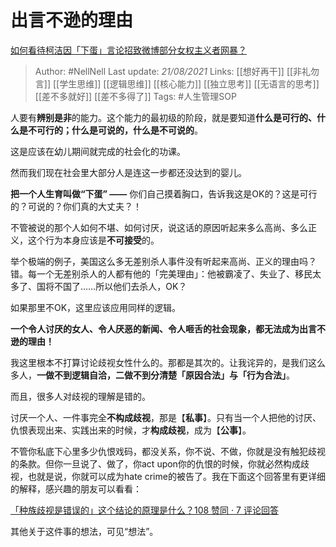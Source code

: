 # 出言不逊的理由
[如何看待柯洁因「下蛋」言论招致微博部分女权主义者网暴？](https://www.zhihu.com/question/352544032/answer/872291287)


> Author: #NellNell 
Last update: *21/08/2021* 
Links: [[想好再干]] [[非礼勿言]] [[学生思维]] [[逻辑思维]] [[核心能力]] [[独立思考]] [[无语言的思考]] [[差不多就好]] [[差不多得了]] 
Tags:  #人生管理SOP 


  

人要有**辨别是非**的能力。这个能力的最初级的阶段，就是要知道**什么是可行的、什么是不可行的；什么是可说的，什么是不可说的**。

这是应该在幼儿期间就完成的社会化的功课。

然而我们现在社会里大部分人是连这一步都还没达到的婴儿。

**把一个人生育叫做“下蛋” ——** 你们自己摸着胸口，告诉我这是OK的？这是可行的？可说的？你们真的大丈夫？！

不管被说的那个人如何不堪、如何讨厌，说这话的原因听起来多么高尚、多么正义，这个行为本身应该是**不可接受**的。

举个极端的例子，美国这么多无差别杀人事件没有听起来高尚、正义的理由吗？错。每一个无差别杀人的人都有他的「完美理由」：他被霸凌了、失业了、移民太多了、国将不国了……所以他们去杀人，OK？

如果那里不OK，这里应该应用同样的逻辑。

**一个令人讨厌的女人、令人厌恶的新闻、令人咂舌的社会现象，都无法成为出言不逊的理由！**

我这里根本不打算讨论歧视女性什么的。那都是其次的。让我诧异的，是我们这么多人，**一做不到逻辑自洽，二做不到分清楚「原因合法」与「行为合法」**。

而且，很多人对歧视的理解是错的。

讨厌一个人、一件事完全**不构成歧视**，那是【**私事**】。只有当一个人把他的讨厌、仇恨表现出来、实践出来的时候，才**构成歧视**，成为【**公事**】。

不管你私底下心里多少仇恨戏码，都没关系，你不说、不做，你就是没有触犯歧视的条款。但你一旦说了、做了，你act upon你的仇恨的时候，你就必然构成歧视，也就是说，你就可以成为hate crime的被告了。我在下面这个回答里有更详细的解释，感兴趣的朋友可以看看：

[「种族歧视是错误的」这个结论的原理是什么？108 赞同 · 7 评论回答](https://www.zhihu.com/question/343791709/answer/814480186)

其他关于这件事的想法，可见“想法”。